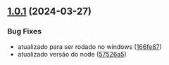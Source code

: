 ## [1.0.1](https://github.com/Kevin-Heidorn/TRABALHO-A3/compare/v1.0.0...v1.0.1) (2024-03-27)


### Bug Fixes

* atualizado para ser rodado no windows ([166fe87](https://github.com/Kevin-Heidorn/TRABALHO-A3/commit/166fe87740987601c36d498f4222e29f7a1d6cc9))
* atualizado versão do node ([57526a5](https://github.com/Kevin-Heidorn/TRABALHO-A3/commit/57526a59696b9eb19a9c93b13e5789280beccb15))
